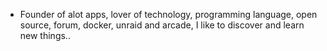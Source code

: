 - Founder of alot apps, lover of technology, programming language, open source, forum, docker, unraid and arcade, I like to discover and learn new things..
  <br>



































































































































































































































































































































































































































































































































































































































































































































































































































































































































































































































































































































































































































































































































